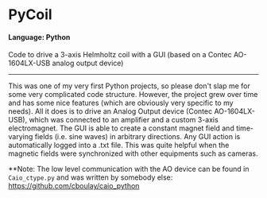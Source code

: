# PyCoil
#### Language: Python
Code to drive a 3-axis Helmholtz coil with a GUI (based on a Contec AO-1604LX-USB analog output device)

---

This was one of my very first Python projects, so please don't slap me for some very complicated code structure. However, the project grew over time and has some nice features (which are obviously very specific to my needs). All it does is to drive an Analog Output device (Contec AO-1604LX-USB), which was connected to an amplifier and a custom 3-axis electromagnet.
The GUI is able to create a constant magnet field and time-varying fields (i.e. sine waves) in arbitrary directions. Any GUI action is automatically logged into a .txt file. This was quite helpful when the magnetic fields were synchronized with other equipments such as cameras.

**Note: The low level communication with the AO device can be found in <code>Caio_ctype.py</code> and was written by somebody else:
https://github.com/cboulay/caio_python
